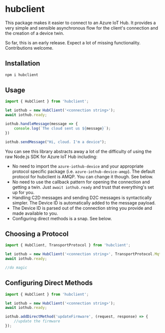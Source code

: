# hubclient
This package makes it easier to connect to an Azure IoT Hub. It provides a very simple and sensible asynchronous flow for the client's connection and the creation of a device twin.

So far, this is an early release. Expect a lot of missing functionality. Contributions welcome.

## Installation

``` bash
npm i hubclient
```

## Usage

``` ts
import { HubClient } from 'hubclient';

let iothub = new HubClient('<connection string>');
await iothub.ready;

iothub.handleMessage(message => {
    console.log(`The cloud sent us ${message}`);
})

iothub.sendMessage("Hi, cloud. I'm a device");
```

You can see this library abstracts away a lot of the difficulty of using the raw Node.js SDK for Azure IoT Hub including:

* No need to import the `azure-iothub-device` and your appropriate protocol specific package (i.e. `azure-iothub-device-amqp`). The default protocol for hubclient is AMQP. You can change it though. See below.
* No need to use the callback pattern for opening the connection and getting a twin. Just `await iothub.ready` and trust that everything's set up for you.
* Handling C2D messages and sending D2C messages is syntactically simpler. The Device ID is automatically added to the message payload.
* The Device ID is parsed out of the connection string you provide and made available to you.
* Configuring direct methods is a snap. See below.

## Choosing a Protocol

``` ts
import { HubClient, TransportProtocol } from 'hubclient';

let iothub = new HubClient('<connection string>', TransportProtocol.Mqtt);
await iothub.ready;

//do magic

```

## Configuring Direct Methods

``` ts
import { HubClient } from 'hubclient';

let iothub = new HubClient('<connection string>');
await iothub.ready;

iothub.addDirectMethod('updateFirmware', (request, response) => {
    //update the firmware
});
```
